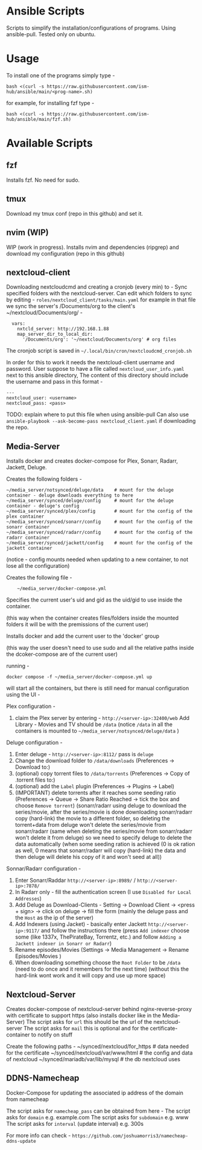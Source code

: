# Ansible Scripts

Scripts to simplify the installation/configurations of programs.
Using ansible-pull.
Tested only on ubuntu.

# Usage

To install one of the programs simply type -

```
bash <(curl -s https://raw.githubusercontent.com/ism-hub/ansible/main/<prog-name>.sh)
```

for example, for installing fzf type -

```
bash <(curl -s https://raw.githubusercontent.com/ism-hub/ansible/main/fzf.sh)
```

# Available Scripts

## fzf

Installs fzf.
No need for sudo.

## tmux

Download my tmux conf (repo in this github) and set it.

## nvim (WIP)

WIP (work in progress).
Installs nvim and dependencies (ripgrep) and download my configuration (repo in this github)

## nextcloud-client

Downloading nextcloudcmd and creating a cronjob (every min) to -
Sync specified folders with the nextcloud-server.
Can edit which folders to sync by editing - `roles/nextcloud_client/tasks/main.yaml`
for example in that file we sync the server's /Documents/org to the client's ~/nextcloud/Documents/org/ -

```
  vars:
    nxtcld_server: http://192.168.1.88
    map_server_dir_to_local_dir:
      '/Documents/org': '~/nextcloud/Documents/org' # org files

```

The cronjob script is saved in `~/.local/bin/cron/nextcloudcmd_cronjob.sh`

In order for this to work it needs the nextcloud-client username and password.
User suppose to have a file called `nextcloud_user_info.yaml` next to this ansible directory,
The content of this directory should include the username and pass in this format -

```
---
nextcloud_user: <username>
nextcloud_pass: <pass>
```

TODO: explain where to put this file when using ansible-pull
Can also use `ansible-playbook --ask-become-pass nextcloud_client.yaml` if downloading the repo.

## Media-Server

Installs docker and creates docker-compose for Plex, Sonarr, Radarr, Jackett, Deluge.

Creates the following folders -

    ~/media_server/notsynced/deluge/data    # mount for the deluge container - deluge downloads everything to here
    ~/media_server/synced/deluge/config     # mount for the deluge container - deluge's config
    ~/media_server/synced/plex/config       # mount for the config of the plex container
    ~/media_server/synced/sonarr/config     # mount for the config of the sonarr container
    ~/media_server/synced/radarr/config     # mount for the config of the radarr container
    ~/media_server/synced/jackett/config    # mount for the config of the jackett container
(notice - config mounts needed when updating to a new container, to not lose all the configuration)

Creates the following file -

        ~/media_server/docker-compose.yml

Specifies the current user's uid and gid as the uid/gid to use inside the container.

(this way when the container creates files/folders inside the mounted folders it will be with the premissions of the current user)

Installs docker and add the current user to the 'docker' group

(this way the user doesn't need to use sudo and all the relative paths inside the dcoker-compose are of the current user)

running -

    docker compose -f ~/media_server/docker-compose.yml up
will start all the containers, but there is still need for manual configuration using the UI - 

Plex configuration - 

1. claim the Plex server by entering - `http://<server-ip>:32400/web`
    Add Library - Movies and TV should be `/data` (notice `/data` in all the containers is mounted to `~/media_server/notsynced/deluge/data` )

Deluge configuration - 
1. Enter deluge - `http://<server-ip>:8112/` pass is `deluge`
2. Change the download folder to `/data/downloads` (Preferences -> Download to:)
3. (optional) copy torrent files to `/data/torrents` (Preferences -> Copy of .torrent files to:)
4. (optional) add the `Label` plugin (Preferences -> Plugins -> Label)
5. (IMPORTANT) delete torrents after it reaches some seeding ratio (Preferences -> Queue -> Share Ratio Reached -> tick the box and choose `Remove torrent`)
    (sonarr/radarr using deluge to download the series/movie, after the series/movie is done downloading sonarr/radarr copy (hard-link) the movie to a different folder,
    so deleting the torrent+data from deluge won't delete the series/movie from sonarr/radarr (same when deleting the series/movie from sonarr/radarr won't delete it from deluge)
    so we need to specify deluge to delete the data automatically
    (when some seeding ration is achieved (0 is ok ration as well, 0 means that sonarr/radarr will copy (hard-link) the data and then deluge will delete his copy of it and won't seed at all))

Sonnar/Radarr configuration -

1. Enter Sonarr/Raddar `http://<server-ip>:8989/` / `http://<server-ip>:7878/`
2. In Radarr only - fill the authentication screen (I use `Disabled for Local Addresses`)
3. Add Deluge as Download-Clients - Setting -> Download Client -> <press + sign> -> click on deluge -> fill the form (mainly the deluge pass and the `Host` as the ip of the server)
4. Add Indexers (using Jacket) - basically enter Jackett `http://<server-ip>:9117/` and follow the instructions there (press `Add indexer` choose some (like 1337x, ThePirateBay, Torrentz, etc.) and follow `Adding a Jackett indexer in Sonarr or Radarr`)
5. Rename episodes/Movies (Settings -> Media Management -> Rename Episodes/Movies <click the choice-box>)
6. When downloading something choose the `Root Folder` to be `/data` (need to do once and it remembers for the next time) (without this the hard-link wont work and it will copy and use up more space)

## Nextcloud-Server

Creates docker-compose of nextcloud-server behind nginx-reverse-proxy with certificate to support https
(also installs docker like in the Media-Server)
The script asks for `url` this should be the url of the nextcloud-server 
The script asks for `mail` this is optional and for the certificate-container to notify on stuff

Create the following paths - 
    ~/synced/nextcloud/for_https    # data needed for the certificate
    ~/synced/nextcloud/var/www/html # the config and data of nextcloud
    ~/synced/mariadb/var/lib/mysql  # the db nextcloud uses

## DDNS-Namecheap

Docker-Compose for updating the associated ip address of the domain from namecheap

The script asks for `namecheap_pass` can be obtained from here - 
The script asks for `domain` e.g. example.com
The script asks for `subdomain` e.g. www
The script asks for `interval` (update interval) e.g. 300s

For more info can check - `https://github.com/joshuamorris3/namecheap-ddns-update`
